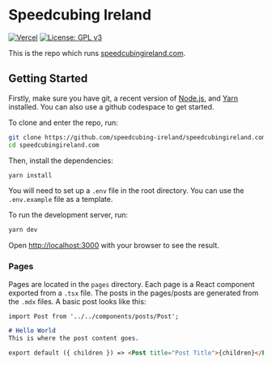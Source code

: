 # Speedcubing Ireland
[![Vercel](https://therealsujitk-vercel-badge.vercel.app/?app=speedcubingireland-com)](https://speedcubingireland.com/)
[![License: GPL v3](https://img.shields.io/badge/License-GPLv3-blue.svg)](https://www.gnu.org/licenses/gpl-3.0)

This is the repo which runs [speedcubingireland.com](https://speedcubingireland.com/).

## Getting Started
Firstly, make sure you have git, a recent version of [Node.js](https://nodejs.org/en/), and [Yarn](https://yarnpkg.com/) installed. You can also use a github codespace to get started.

To clone and enter the repo, run:

```bash
git clone https://github.com/speedcubing-ireland/speedcubingireland.com.git
cd speedcubingireland.com
```

Then, install the dependencies:

```bash
yarn install
```

You will need to set up a `.env` file in the root directory. You can use the `.env.example` file as a template.

To run the development server, run:

```bash
yarn dev
```

Open [http://localhost:3000](http://localhost:3000) with your browser to see the result.

### Pages

Pages are located in the `pages` directory. Each page is a React component exported from a `.tsx` file.
The posts in the pages/posts are generated from the `.mdx` files. A basic post looks like this:

```md
import Post from '../../components/posts/Post';

# Hello World
This is where the post content goes.

export default ({ children }) => <Post title="Post Title">{children}</Post>
```